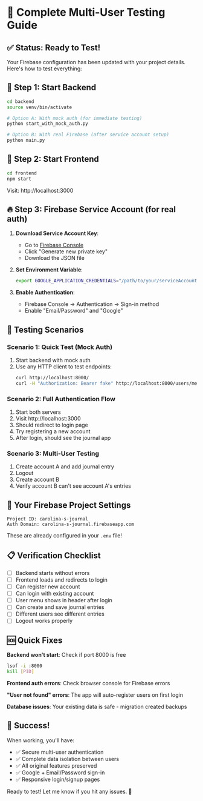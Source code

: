 # 🧪 Complete Multi-User Testing Guide

## ✅ Status: Ready to Test!

Your Firebase configuration has been updated with your project details. Here's how to test everything:

## 🚀 Step 1: Start Backend

```bash
cd backend
source venv/bin/activate

# Option A: With mock auth (for immediate testing)
python start_with_mock_auth.py

# Option B: With real Firebase (after service account setup)
python main.py
```

## 🎯 Step 2: Start Frontend

```bash
cd frontend
npm start
```

Visit: http://localhost:3000

## 🔥 Step 3: Firebase Service Account (for real auth)

1. **Download Service Account Key**:
   - Go to [Firebase Console](https://console.firebase.google.com/project/carolina-s-journal/settings/serviceaccounts/adminsdk)
   - Click "Generate new private key"
   - Download the JSON file

2. **Set Environment Variable**:
   ```bash
   export GOOGLE_APPLICATION_CREDENTIALS="/path/to/your/serviceAccountKey.json"
   ```

3. **Enable Authentication**:
   - Firebase Console → Authentication → Sign-in method
   - Enable "Email/Password" and "Google"

## 🧪 Testing Scenarios

### Scenario 1: Quick Test (Mock Auth)
1. Start backend with mock auth
2. Use any HTTP client to test endpoints:
   ```bash
   curl http://localhost:8000/
   curl -H "Authorization: Bearer fake" http://localhost:8000/users/me
   ```

### Scenario 2: Full Authentication Flow
1. Start both servers
2. Visit http://localhost:3000
3. Should redirect to login page
4. Try registering a new account
5. After login, should see the journal app

### Scenario 3: Multi-User Testing
1. Create account A and add journal entry
2. Logout
3. Create account B
4. Verify account B can't see account A's entries

## 🔧 Your Firebase Project Settings

```
Project ID: carolina-s-journal
Auth Domain: carolina-s-journal.firebaseapp.com
```

These are already configured in your `.env` file!

## 📋 Verification Checklist

- [ ] Backend starts without errors
- [ ] Frontend loads and redirects to login
- [ ] Can register new account
- [ ] Can login with existing account
- [ ] User menu shows in header after login
- [ ] Can create and save journal entries
- [ ] Different users see different entries
- [ ] Logout works properly

## 🆘 Quick Fixes

**Backend won't start**: Check if port 8000 is free
```bash
lsof -i :8000
kill [PID]
```

**Frontend auth errors**: Check browser console for Firebase errors

**"User not found" errors**: The app will auto-register users on first login

**Database issues**: Your existing data is safe - migration created backups

## 🎉 Success!

When working, you'll have:
- ✅ Secure multi-user authentication
- ✅ Complete data isolation between users
- ✅ All original features preserved
- ✅ Google + Email/Password sign-in
- ✅ Responsive login/signup pages

Ready to test! Let me know if you hit any issues. 🚀
